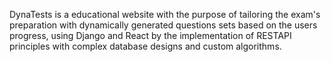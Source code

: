 DynaTests is a educational website with the purpose of tailoring the exam's preparation  with dynamically generated questions sets based on the users progress, using Django and React by the implementation of RESTAPI principles with complex database designs and custom algorithms.
